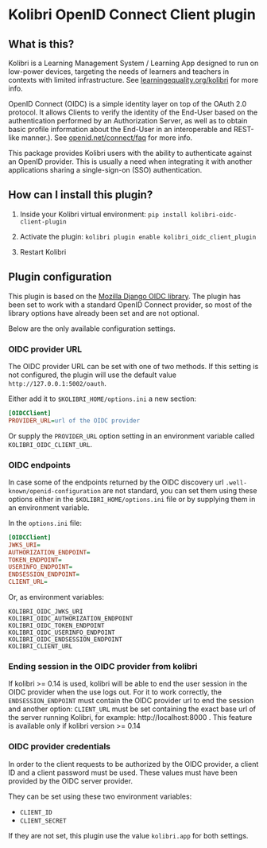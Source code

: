 
# Kolibri OpenID Connect Client plugin

## What is this?

Kolibri is a Learning Management System / Learning App designed to run on low-power devices, targeting the needs of learners and teachers in contexts with limited infrastructure. See [learningequality.org/kolibri](https://learningequality.org/kolibri/) for more info.

OpenID Connect (OIDC) is a simple identity layer on top of the OAuth 2.0 protocol. It allows Clients to verify the identity of the End-User based on the authentication performed by an Authorization Server, as well as to obtain basic profile information about the End-User in an interoperable and REST-like manner.). See [openid.net/connect/faq](https://openid.net/connect/faq/) for more info.

This package provides Kolibri users with the ability to authenticate against an OpenID provider. This is usually a need when integrating it with another applications sharing a single-sign-on (SSO) authentication.


## How can I install this plugin?

1. Inside your Kolibri virtual environment: `pip install kolibri-oidc-client-plugin`

2. Activate the plugin: `kolibri plugin enable kolibri_oidc_client_plugin`

3. Restart Kolibri


## Plugin configuration

This plugin is based on the [Mozilla Django OIDC library](https://mozilla-django-oidc.readthedocs.io/en/stable/). The plugin has been set to work with a standard OpenID Connect provider, so most of the library options have already been set and are not optional.

Below are the only available configuration settings.


### OIDC provider URL

The OIDC provider URL can be set with one of two methods. If this setting is not configured, the plugin will use the default value  `http://127.0.0.1:5002/oauth`.

Either add it to `$KOLIBRI_HOME/options.ini` a new section:

```ini
[OIDCClient]
PROVIDER_URL=url of the OIDC provider
```

Or supply the `PROVIDER_URL` option setting in an environment variable called `KOLIBRI_OIDC_CLIENT_URL`.


### OIDC endpoints

In case some of the endpoints returned by the OIDC discovery url `.well-known/openid-configuration` are not standard, you can set them using these options either in the `$KOLIBRI_HOME/options.ini` file or by supplying them in an environment variable.

In the `options.ini` file:

```ini
[OIDCClient]
JWKS_URI=
AUTHORIZATION_ENDPOINT=
TOKEN_ENDPOINT=
USERINFO_ENDPOINT=
ENDSESSION_ENDPOINT=
CLIENT_URL=

```

Or, as environment variables:

```
KOLIBRI_OIDC_JWKS_URI
KOLIBRI_OIDC_AUTHORIZATION_ENDPOINT
KOLIBRI_OIDC_TOKEN_ENDPOINT
KOLIBRI_OIDC_USERINFO_ENDPOINT
KOLIBRI_OIDC_ENDSESSION_ENDPOINT
KOLIBRI_CLIENT_URL
```

### Ending session in the OIDC provider from kolibri
If kolibri >= 0.14 is used, kolibri will be able to end the user session in the OIDC provider when the use logs out.
For it to work correctly, the `ENDSESSION_ENDPOINT` must contain the OIDC provider url to end the session and another option: `CLIENT_URL` must be set containing the exact base url of the server running Kolibri, for example: http://localhost:8000 . This feature is available only if kolibri version >= 0.14

### OIDC provider credentials

In order to the client requests to be authorized by the OIDC provider, a client ID and a client password must be used. These values must have been provided by the OIDC server provider.

They can be set using these two environment variables:

* `CLIENT_ID`
* `CLIENT_SECRET`

If they are not set, this plugin use the value `kolibri.app` for both settings.
